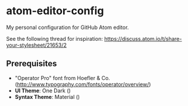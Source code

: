 # atom-editor-config
My personal configuration for GitHub Atom editor.

See the following thread for inspiration:
https://discuss.atom.io/t/share-your-stylesheet/21653/2

## Prerequisites

* "Operator Pro" font from Hoefler & Co. (http://www.typography.com/fonts/operator/overview/)
* **UI Theme**: One Dark ()
* **Syntax Theme**: Material ()
